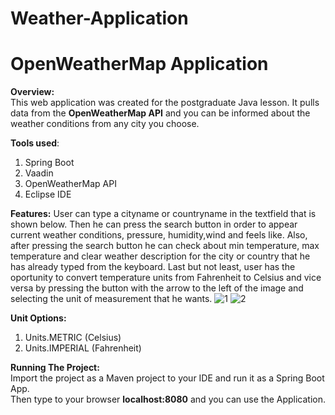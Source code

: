 # Weather-Application
# OpenWeatherMap Application #

**Overview:**\
This web application was created for the postgraduate Java lesson. It pulls data from the **OpenWeatherMap API** and you can be informed about the weather conditions from any city you choose. 


**Tools used**:
1. Spring Boot 
2. Vaadin 
3. OpenWeatherMap API
4. Eclipse IDE

**Features:**
User can type a cityname or countryname in the textfield that is shown below. Then he can press the search button in order to appear current weather conditions, pressure, humidity,wind and feels like. Also, after pressing the search button he can check about min temperature, max temperature and clear weather description for the city or country that he has already typed from the keyboard. Last but not least, user has the oportunity to convert temperature units from Fahrenheit to Celsius and vice versa by pressing the button with the arrow to the left of the image and selecting the unit of measurement that he wants.
![1](https://user-images.githubusercontent.com/75641530/108637138-f423d100-7491-11eb-8a7a-0508a80216d1.jpg)
![2](https://user-images.githubusercontent.com/75641530/108637141-f71ec180-7491-11eb-9ceb-1882b3c15664.jpg)


**Unit Options:**
1. Units.METRIC (Celsius)
2. Units.IMPERIAL (Fahrenheit)

**Running The Project:**\
Import the project as a Maven project to your IDE and run it as a Spring Boot App.\
Then type to your browser **localhost:8080** and you can use the Application.
